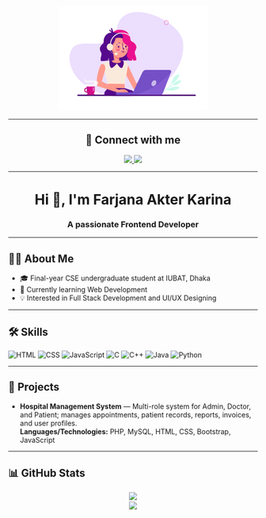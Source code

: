 <div align="center">

  <!-- Avatar / GIF -->
  <img src="assets/githubAnimation.gif" width="300" alt="animated girl using laptop">

  ---

## 🔗 Connect with me
<a href="farjanakarina34@gmail.com">
  <img src="https://img.shields.io/badge/Gmail-D14836?logo=gmail&logoColor=white" />
</a>
<a href="https://www.linkedin.com/in/farjana-akter-karina/">
  <img src="https://img.shields.io/badge/LinkedIn-0A66C2?logo=linkedin&logoColor=white" />
</a>

---

  <h1>Hi 👋, I'm Farjana Akter Karina</h1>
  <h3 align="center">A passionate Frontend Developer</h3>

</div>

---

## 👩‍💻 About Me
- 🎓 Final-year CSE undergraduate student at IUBAT, Dhaka  
- 🌱 Currently learning Web Development  
- 💡 Interested in Full Stack Development and UI/UX Designing  

---

## 🛠️ Skills
<p>
  <img alt="HTML" height="40" src="https://cdn.jsdelivr.net/gh/devicons/devicon/icons/html5/html5-original.svg" />
  <img alt="CSS" height="40" src="https://cdn.jsdelivr.net/gh/devicons/devicon/icons/css3/css3-original.svg" />
  <img alt="JavaScript" height="40" src="https://cdn.jsdelivr.net/gh/devicons/devicon/icons/javascript/javascript-original.svg" />
  <img alt="C" height="40" src="https://cdn.jsdelivr.net/gh/devicons/devicon/icons/c/c-original.svg" />
  <img alt="C++" height="40" src="https://cdn.jsdelivr.net/gh/devicons/devicon/icons/cplusplus/cplusplus-original.svg" />
  <img alt="Java" height="40" src="https://cdn.jsdelivr.net/gh/devicons/devicon/icons/java/java-original.svg" />
  <img alt="Python" height="40" src="https://cdn.jsdelivr.net/gh/devicons/devicon/icons/python/python-original.svg" />
</p>

---

## 📌 Projects

- **Hospital Management System** — Multi-role system for Admin, Doctor, and Patient; manages appointments, patient records, reports, invoices, and user profiles.  
  **Languages/Technologies:** PHP, MySQL, HTML, CSS, Bootstrap, JavaScript

---

## 📊 GitHub Stats
<div align="center">
  <img src="https://github-readme-stats.vercel.app/api?username=FarjanaKarina&show_icons=true&theme=tokyonight" />
  <br/>
  <img src="https://github-readme-stats.vercel.app/api/top-langs/?username=FarjanaKarina&layout=compact&theme=tokyonight" />
</div>




<!--
## Hi there 👋
**FarjanaKarina/FarjanaKarina** is a ✨ _special_ ✨ repository because its `README.md` (this file) appears on your GitHub profile.

Here are some ideas to get you started:

- 🔭 I’m currently working on ...
- 🌱 I’m currently learning ...
- 👯 I’m looking to collaborate on ...
- 🤔 I’m looking for help with ...
- 💬 Ask me about ...
- 📫 How to reach me: ...
- 😄 Pronouns: ...
- ⚡ Fun fact: ...
-->
